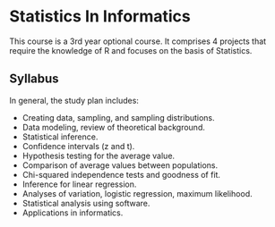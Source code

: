 # Statistics In Informatics

This course is a 3rd year optional course. It comprises 4 projects that require the knowledge of R and focuses on the basis of Statistics.

## Syllabus

In general, the study plan includes:

- Creating data, sampling, and sampling distributions.
- Data modeling, review of theoretical background.
- Statistical inference.
- Confidence intervals (z and t).
- Hypothesis testing for the average value.
- Comparison of average values between populations.
- Chi-squared independence tests and goodness of fit.
- Inference for linear regression.
- Analyses of variation, logistic regression, maximum likelihood.
- Statistical analysis using software.
- Applications in informatics.

